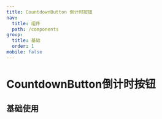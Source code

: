 ```yaml
---
title: CountdownButton 倒计时按钮
nav:
  title: 组件
  path: /components
group:
  title: 基础 
  order: 1
mobile: false
---
```


# CountdownButton倒计时按钮

## 基础使用
<!-- 注意，这里不能使用js后缀文件 -->

<code src="./demos/index.jsx" />

<!-- 自动Api表格 -->
<!-- <API /> -->
<!-- <API src="./api.tsx" id="CusButton"></API> -->
<!-- <API src="./index.tsx" id="CusButtonForm"></API> -->


